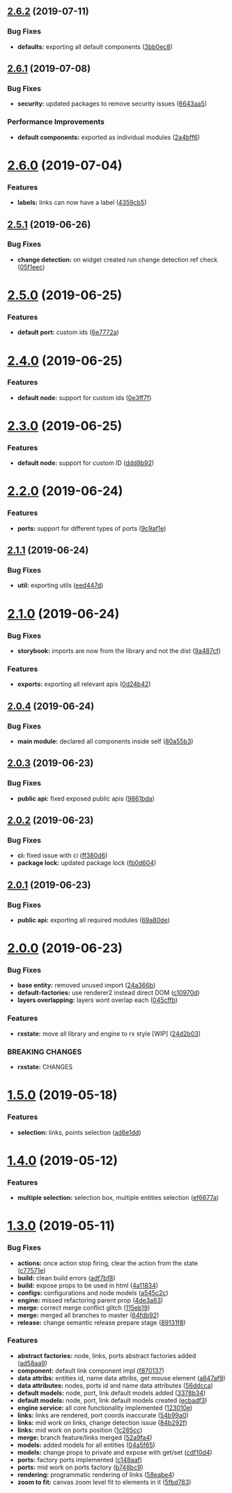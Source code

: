 ## [2.6.2](https://github.com/DanielNetzer/ngx-diagrams/compare/v2.6.1...v2.6.2) (2019-07-11)


### Bug Fixes

* **defaults:** exporting all default components ([3bb0ec8](https://github.com/DanielNetzer/ngx-diagrams/commit/3bb0ec8))

## [2.6.1](https://github.com/DanielNetzer/ngx-diagrams/compare/v2.6.0...v2.6.1) (2019-07-08)


### Bug Fixes

* **security:** updated packages to remove security issues ([6643aa5](https://github.com/DanielNetzer/ngx-diagrams/commit/6643aa5))


### Performance Improvements

* **default components:** exported as individual modules ([2a4bff6](https://github.com/DanielNetzer/ngx-diagrams/commit/2a4bff6))

# [2.6.0](https://github.com/DanielNetzer/ngx-diagrams/compare/v2.5.1...v2.6.0) (2019-07-04)


### Features

* **labels:** links can now have a label ([4359cb5](https://github.com/DanielNetzer/ngx-diagrams/commit/4359cb5))

## [2.5.1](https://github.com/DanielNetzer/ngx-diagrams/compare/v2.5.0...v2.5.1) (2019-06-26)


### Bug Fixes

* **change detection:** on widget created run change detection ref check ([05f1eec](https://github.com/DanielNetzer/ngx-diagrams/commit/05f1eec))

# [2.5.0](https://github.com/DanielNetzer/ngx-diagrams/compare/v2.4.0...v2.5.0) (2019-06-25)


### Features

* **default port:** custom ids ([6e7772a](https://github.com/DanielNetzer/ngx-diagrams/commit/6e7772a))

# [2.4.0](https://github.com/DanielNetzer/ngx-diagrams/compare/v2.3.0...v2.4.0) (2019-06-25)


### Features

* **default node:** support for custom ids ([0e3ff7f](https://github.com/DanielNetzer/ngx-diagrams/commit/0e3ff7f))

# [2.3.0](https://github.com/DanielNetzer/ngx-diagrams/compare/v2.2.0...v2.3.0) (2019-06-25)


### Features

* **default node:** support for custom ID ([ddd8b92](https://github.com/DanielNetzer/ngx-diagrams/commit/ddd8b92))

# [2.2.0](https://github.com/DanielNetzer/ngx-diagrams/compare/v2.1.1...v2.2.0) (2019-06-24)


### Features

* **ports:** support for different types of ports ([9c9af1e](https://github.com/DanielNetzer/ngx-diagrams/commit/9c9af1e))

## [2.1.1](https://github.com/DanielNetzer/ngx-diagrams/compare/v2.1.0...v2.1.1) (2019-06-24)


### Bug Fixes

* **util:** exporting utils ([eed447d](https://github.com/DanielNetzer/ngx-diagrams/commit/eed447d))

# [2.1.0](https://github.com/DanielNetzer/ngx-diagrams/compare/v2.0.4...v2.1.0) (2019-06-24)


### Bug Fixes

* **storybook:** imports are now from the library and not the dist ([9a487cf](https://github.com/DanielNetzer/ngx-diagrams/commit/9a487cf))


### Features

* **exports:** exporting all relevant apis ([0d24b42](https://github.com/DanielNetzer/ngx-diagrams/commit/0d24b42))

## [2.0.4](https://github.com/DanielNetzer/ngx-diagrams/compare/v2.0.3...v2.0.4) (2019-06-24)


### Bug Fixes

* **main module:** declared all components inside self ([80a55b3](https://github.com/DanielNetzer/ngx-diagrams/commit/80a55b3))

## [2.0.3](https://github.com/DanielNetzer/ngx-diagrams/compare/v2.0.2...v2.0.3) (2019-06-23)


### Bug Fixes

* **public api:** fixed exposed public apis ([9861bda](https://github.com/DanielNetzer/ngx-diagrams/commit/9861bda))

## [2.0.2](https://github.com/DanielNetzer/ngx-diagrams/compare/v2.0.1...v2.0.2) (2019-06-23)


### Bug Fixes

* **ci:** fixed issue with ci ([ff380d6](https://github.com/DanielNetzer/ngx-diagrams/commit/ff380d6))
* **package lock:** updated package lock ([fb0d604](https://github.com/DanielNetzer/ngx-diagrams/commit/fb0d604))

## [2.0.1](https://github.com/DanielNetzer/ngx-diagrams/compare/v2.0.0...v2.0.1) (2019-06-23)


### Bug Fixes

* **public api:** exporting all required modules ([69a80de](https://github.com/DanielNetzer/ngx-diagrams/commit/69a80de))

# [2.0.0](https://github.com/DanielNetzer/ngx-diagrams/compare/v1.5.0...v2.0.0) (2019-06-23)


### Bug Fixes

* **base entity:** removed unused import ([24a366b](https://github.com/DanielNetzer/ngx-diagrams/commit/24a366b))
* **default-factories:** use renderer2 instead direct DOM ([c10970d](https://github.com/DanielNetzer/ngx-diagrams/commit/c10970d))
* **layers overlapping:** layers wont overlap each ([045cffb](https://github.com/DanielNetzer/ngx-diagrams/commit/045cffb))


### Features

* **rxstate:** move all library and engine to rx style [WIP] ([24d2b03](https://github.com/DanielNetzer/ngx-diagrams/commit/24d2b03))


### BREAKING CHANGES

* **rxstate:** CHANGES

# [1.5.0](https://github.com/DanielNetzer/ngx-diagrams/compare/v1.4.0...v1.5.0) (2019-05-18)


### Features

* **selection:** links, points selection ([ad6e1dd](https://github.com/DanielNetzer/ngx-diagrams/commit/ad6e1dd))

# [1.4.0](https://github.com/DanielNetzer/ngx-diagrams/compare/v1.3.0...v1.4.0) (2019-05-12)


### Features

* **multiple selection:** selection box, multiple entities selection ([ef6677a](https://github.com/DanielNetzer/ngx-diagrams/commit/ef6677a))

# [1.3.0](https://github.com/DanielNetzer/ngx-diagrams/compare/v1.2.0...v1.3.0) (2019-05-11)


### Bug Fixes

* **actions:** once action stop firing, clear the action from the state ([c77571e](https://github.com/DanielNetzer/ngx-diagrams/commit/c77571e))
* **build:** clean build errors ([adf7bf8](https://github.com/DanielNetzer/ngx-diagrams/commit/adf7bf8))
* **build:** expose props to be used in html ([4a11834](https://github.com/DanielNetzer/ngx-diagrams/commit/4a11834))
* **configs:** configurations and node models ([a545c2c](https://github.com/DanielNetzer/ngx-diagrams/commit/a545c2c))
* **engine:** missed refactoring parent prop ([4de3a63](https://github.com/DanielNetzer/ngx-diagrams/commit/4de3a63))
* **merge:** correct merge conflict glitch ([115eb19](https://github.com/DanielNetzer/ngx-diagrams/commit/115eb19))
* **merge:** merged all branches to master ([64fdb92](https://github.com/DanielNetzer/ngx-diagrams/commit/64fdb92))
* **release:** change semantic release prepare stage ([89131f8](https://github.com/DanielNetzer/ngx-diagrams/commit/89131f8))


### Features

* **abstract factories:** node, links, ports abstract factories added ([ad58aa9](https://github.com/DanielNetzer/ngx-diagrams/commit/ad58aa9))
* **component:** default link component impl ([f870137](https://github.com/DanielNetzer/ngx-diagrams/commit/f870137))
* **data attribs:** entities id, name data attribs, get mouse element ([a847af9](https://github.com/DanielNetzer/ngx-diagrams/commit/a847af9))
* **data attributes:** nodes, ports id and name data attributes ([56ddcca](https://github.com/DanielNetzer/ngx-diagrams/commit/56ddcca))
* **default models:** node, port, link default models added ([3378b34](https://github.com/DanielNetzer/ngx-diagrams/commit/3378b34))
* **default models:** node, port, link default models created ([ecbadf3](https://github.com/DanielNetzer/ngx-diagrams/commit/ecbadf3))
* **engine service:** all core functionality implemented ([123010e](https://github.com/DanielNetzer/ngx-diagrams/commit/123010e))
* **links:** links are rendered, port coords inaccurate ([54b99a0](https://github.com/DanielNetzer/ngx-diagrams/commit/54b99a0))
* **links:** mid work on links, change detection issue ([84b292f](https://github.com/DanielNetzer/ngx-diagrams/commit/84b292f))
* **links:** mid work on ports position ([1c285cc](https://github.com/DanielNetzer/ngx-diagrams/commit/1c285cc))
* **merge:** branch feature/links merged ([52a9fa4](https://github.com/DanielNetzer/ngx-diagrams/commit/52a9fa4))
* **models:** added models for all entities ([04a5f65](https://github.com/DanielNetzer/ngx-diagrams/commit/04a5f65))
* **models:** change props to private and expose with get/set ([cdf10d4](https://github.com/DanielNetzer/ngx-diagrams/commit/cdf10d4))
* **ports:** factory ports implemented ([c148aaf](https://github.com/DanielNetzer/ngx-diagrams/commit/c148aaf))
* **ports:** mid work on ports factory ([b748bc9](https://github.com/DanielNetzer/ngx-diagrams/commit/b748bc9))
* **rendering:** programmatic rendering of links ([58eabe4](https://github.com/DanielNetzer/ngx-diagrams/commit/58eabe4))
* **zoom to fit:** canvas zoom level fit to elements in it ([5fbd783](https://github.com/DanielNetzer/ngx-diagrams/commit/5fbd783))
